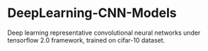# DeepLearning-CNN-Models
Deep learning representative convolutional neural networks under tensorflow 2.0 framework, trained on cifar-10 dataset.
